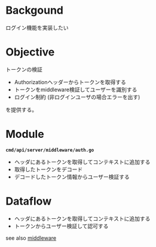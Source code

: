 # Backgound
ログイン機能を実装したい

# Objective
トークンの検証

- Authorizationヘッダーからトークンを取得する
- トークンをmiddleware検証してユーザーを識別する
- ログイン制約 (非ログインユーザの場合エラーを出す)

を提供する。

# Module

**`cmd/api/server/middleware/auth.go`**

- ヘッダにあるトークンを取得してコンテキストに追加する
- 取得したトークンをデコード
- デコードしたトークン情報からユーザー検証する

# Dataflow

- ヘッダにあるトークンを取得してコンテキストに追加する
- トークンからユーザー検証して認可する

see also [middleware](https://github.com/dev-sota/going-to-go-example/tree/main/cmd/api/middleware/auth.go)
